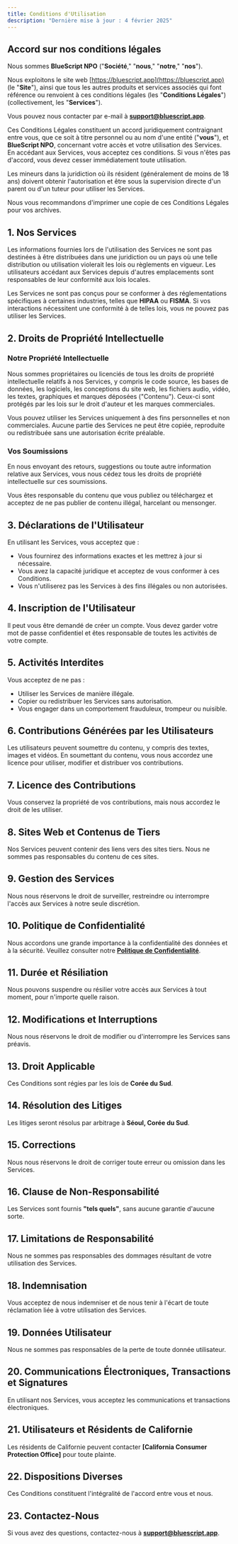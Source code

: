 ```yaml
---
title: Conditions d'Utilisation
description: "Dernière mise à jour : 4 février 2025"
---
```


## Accord sur nos conditions légales

Nous sommes **BlueScript NPO** ("**Société**," "**nous**," "**notre**," "**nos**").

Nous exploitons le site web [https://bluescript.app](https://bluescript.app) (le "**Site**"), ainsi que tous les autres produits et services associés qui font référence ou renvoient à ces conditions légales (les "**Conditions Légales**") (collectivement, les "**Services**").

Vous pouvez nous contacter par e-mail à **[support@bluescript.app](mailto:support@bluescript.app)**.

Ces Conditions Légales constituent un accord juridiquement contraignant entre vous, que ce soit à titre personnel ou au nom d'une entité ("**vous**"), et **BlueScript NPO**, concernant votre accès et votre utilisation des Services. En accédant aux Services, vous acceptez ces conditions. Si vous n'êtes pas d'accord, vous devez cesser immédiatement toute utilisation.

Les mineurs dans la juridiction où ils résident (généralement de moins de 18 ans) doivent obtenir l'autorisation et être sous la supervision directe d'un parent ou d'un tuteur pour utiliser les Services.

Nous vous recommandons d'imprimer une copie de ces Conditions Légales pour vos archives.

## 1. Nos Services

Les informations fournies lors de l'utilisation des Services ne sont pas destinées à être distribuées dans une juridiction ou un pays où une telle distribution ou utilisation violerait les lois ou règlements en vigueur. Les utilisateurs accédant aux Services depuis d'autres emplacements sont responsables de leur conformité aux lois locales.

Les Services ne sont pas conçus pour se conformer à des réglementations spécifiques à certaines industries, telles que **HIPAA** ou **FISMA**. Si vos interactions nécessitent une conformité à de telles lois, vous ne pouvez pas utiliser les Services.

## 2. Droits de Propriété Intellectuelle

### Notre Propriété Intellectuelle

Nous sommes propriétaires ou licenciés de tous les droits de propriété intellectuelle relatifs à nos Services, y compris le code source, les bases de données, les logiciels, les conceptions du site web, les fichiers audio, vidéo, les textes, graphiques et marques déposées ("Contenu"). Ceux-ci sont protégés par les lois sur le droit d'auteur et les marques commerciales.

Vous pouvez utiliser les Services uniquement à des fins personnelles et non commerciales. Aucune partie des Services ne peut être copiée, reproduite ou redistribuée sans une autorisation écrite préalable.

### Vos Soumissions

En nous envoyant des retours, suggestions ou toute autre information relative aux Services, vous nous cédez tous les droits de propriété intellectuelle sur ces soumissions.

Vous êtes responsable du contenu que vous publiez ou téléchargez et acceptez de ne pas publier de contenu illégal, harcelant ou mensonger.

## 3. Déclarations de l'Utilisateur

En utilisant les Services, vous acceptez que :

- Vous fournirez des informations exactes et les mettrez à jour si nécessaire.
- Vous avez la capacité juridique et acceptez de vous conformer à ces Conditions.
- Vous n'utiliserez pas les Services à des fins illégales ou non autorisées.

## 4. Inscription de l'Utilisateur

Il peut vous être demandé de créer un compte. Vous devez garder votre mot de passe confidentiel et êtes responsable de toutes les activités de votre compte.

## 5. Activités Interdites

Vous acceptez de ne pas :

- Utiliser les Services de manière illégale.
- Copier ou redistribuer les Services sans autorisation.
- Vous engager dans un comportement frauduleux, trompeur ou nuisible.

## 6. Contributions Générées par les Utilisateurs

Les utilisateurs peuvent soumettre du contenu, y compris des textes, images et vidéos. En soumettant du contenu, vous nous accordez une licence pour utiliser, modifier et distribuer vos contributions.

## 7. Licence des Contributions

Vous conservez la propriété de vos contributions, mais nous accordez le droit de les utiliser.

## 8. Sites Web et Contenus de Tiers

Nos Services peuvent contenir des liens vers des sites tiers. Nous ne sommes pas responsables du contenu de ces sites.

## 9. Gestion des Services

Nous nous réservons le droit de surveiller, restreindre ou interrompre l'accès aux Services à notre seule discrétion.

## 10. Politique de Confidentialité

Nous accordons une grande importance à la confidentialité des données et à la sécurité. Veuillez consulter notre **[Politique de Confidentialité](/fr/docs/policies/privacy)**.

## 11. Durée et Résiliation

Nous pouvons suspendre ou résilier votre accès aux Services à tout moment, pour n'importe quelle raison.

## 12. Modifications et Interruptions

Nous nous réservons le droit de modifier ou d'interrompre les Services sans préavis.

## 13. Droit Applicable

Ces Conditions sont régies par les lois de **Corée du Sud**.

## 14. Résolution des Litiges

Les litiges seront résolus par arbitrage à **Séoul, Corée du Sud**.

## 15. Corrections

Nous nous réservons le droit de corriger toute erreur ou omission dans les Services.

## 16. Clause de Non-Responsabilité

Les Services sont fournis **"tels quels"**, sans aucune garantie d'aucune sorte.

## 17. Limitations de Responsabilité

Nous ne sommes pas responsables des dommages résultant de votre utilisation des Services.

## 18. Indemnisation

Vous acceptez de nous indemniser et de nous tenir à l'écart de toute réclamation liée à votre utilisation des Services.

## 19. Données Utilisateur

Nous ne sommes pas responsables de la perte de toute donnée utilisateur.

## 20. Communications Électroniques, Transactions et Signatures

En utilisant nos Services, vous acceptez les communications et transactions électroniques.

## 21. Utilisateurs et Résidents de Californie

Les résidents de Californie peuvent contacter **[California Consumer Protection Office]** pour toute plainte.

## 22. Dispositions Diverses

Ces Conditions constituent l'intégralité de l'accord entre vous et nous.

## 23. Contactez-Nous

Si vous avez des questions, contactez-nous à **[support@bluescript.app](mailto:support@bluescript.app)**.
